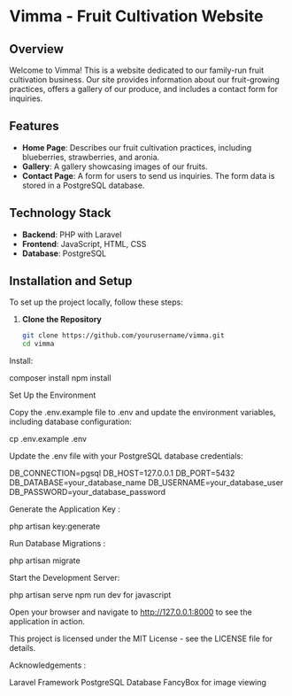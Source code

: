# Vimma - Fruit Cultivation Website

## Overview

Welcome to Vimma! This is a website dedicated to our family-run fruit cultivation business. Our site provides information about our fruit-growing practices, offers a gallery of our produce, and includes a contact form for inquiries.

## Features

- **Home Page**: Describes our fruit cultivation practices, including blueberries, strawberries, and aronia.
- **Gallery**: A gallery showcasing images of our fruits.
- **Contact Page**: A form for users to send us inquiries. The form data is stored in a PostgreSQL database.

## Technology Stack

- **Backend**: PHP with Laravel
- **Frontend**: JavaScript, HTML, CSS
- **Database**: PostgreSQL

## Installation and Setup

To set up the project locally, follow these steps:

1. **Clone the Repository**

   ```bash
   git clone https://github.com/yourusername/vimma.git
   cd vimma

Install: 

composer install
npm install

Set Up the Environment

Copy the .env.example file to .env and update the environment variables, including database configuration:



cp .env.example .env

Update the .env file with your PostgreSQL database credentials:


DB_CONNECTION=pgsql
DB_HOST=127.0.0.1
DB_PORT=5432
DB_DATABASE=your_database_name
DB_USERNAME=your_database_user
DB_PASSWORD=your_database_password

Generate the Application Key : 

php artisan key:generate

Run Database Migrations : 

php artisan migrate

Start the Development Server:

php artisan serve
npm run dev for javascript


Open your browser and navigate to http://127.0.0.1:8000 to see the application in action.


This project is licensed under the MIT License - see the LICENSE file for details.


Acknowledgements :

Laravel Framework
PostgreSQL Database
FancyBox for image viewing
